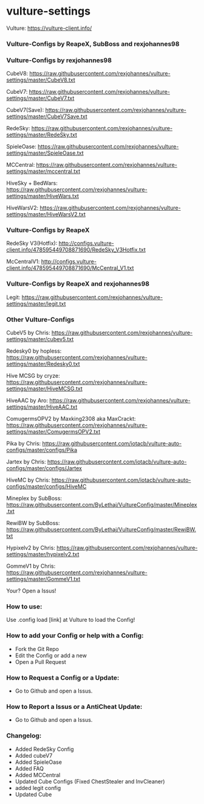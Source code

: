 # vulture-settings

Vulture: https://vulture-client.info/

### Vulture-Configs by ReapeX, SubBoss and rexjohannes98



### Vulture-Configs by rexjohannes98

CubeV8: https://raw.githubusercontent.com/rexjohannes/vulture-settings/master/CubeV8.txt

CubeV7: https://raw.githubusercontent.com/rexjohannes/vulture-settings/master/CubeV7.txt

CubeV7(Save): https://raw.githubusercontent.com/rexjohannes/vulture-settings/master/CubeV7Save.txt

RedeSky: https://raw.githubusercontent.com/rexjohannes/vulture-settings/master/RedeSky.txt

SpieleOase: https://raw.githubusercontent.com/rexjohannes/vulture-settings/master/SpieleOase.txt

MCCentral: https://raw.githubusercontent.com/rexjohannes/vulture-settings/master/mccentral.txt

HiveSky + BedWars: https://raw.githubusercontent.com/rexjohannes/vulture-settings/master/HiveWars.txt

HiveWarsV2: https://raw.githubusercontent.com/rexjohannes/vulture-settings/master/HiveWarsV2.txt

### Vulture-Configs by ReapeX

RedeSky V3(Hotfix): http://configs.vulture-client.info/478595449708871690/RedeSky_V3Hotfix.txt

McCentralV1: http://configs.vulture-client.info/478595449708871690/McCentral_V1.txt

### Vulture-Configs by ReapeX and rexjohannes98

Legit: https://raw.githubusercontent.com/rexjohannes/vulture-settings/master/legit.txt

### Other Vulture-Configs

CubeV5 by Chris: https://raw.githubusercontent.com/rexjohannes/vulture-settings/master/cubev5.txt

Redesky0 by hopless: https://raw.githubusercontent.com/rexjohannes/vulture-settings/master/Redesky0.txt

Hive MCSG by cryze: https://raw.githubusercontent.com/rexjohannes/vulture-settings/master/HiveMCSG.txt

HiveAAC by Aro: https://raw.githubusercontent.com/rexjohannes/vulture-settings/master/HiveAAC.txt

ComugermsOPV2 by Maxking2308 aka MaxCrackt: https://raw.githubusercontent.com/rexjohannes/vulture-settings/master/ComugermsOPV2.txt

Pika by Chris: https://raw.githubusercontent.com/iotacb/vulture-auto-configs/master/configs/Pika

Jartex by Chris: https://raw.githubusercontent.com/iotacb/vulture-auto-configs/master/configs/Jartex

HiveMC by Chris: https://raw.githubusercontent.com/iotacb/vulture-auto-configs/master/configs/HiveMC

Mineplex by SubBoss: https://raw.githubusercontent.com/ByLethaj/VultureConfig/master/Mineplex.txt

RewiBW by SubBoss: https://raw.githubusercontent.com/ByLethaj/VultureConfig/master/RewiBW.txt

Hypixelv2 by Chris: https://raw.githubusercontent.com/rexjohannes/vulture-settings/master/hypixelv2.txt

GommeV1 by Chris: https://raw.githubusercontent.com/rexjohannes/vulture-settings/master/GommeV1.txt

Your? Open a Issus!

### How to use:

Use .config load [link] at Vulture to load the Config!

### How to add your Config or help with a Config:

- Fork the Git Repo
- Edit the Config or add a new
- Open a Pull Request

### How to Request a Config or a Update:

- Go to Github and open a Issus.

### How to Report a Issus or a AntiCheat Update:

- Go to Github and open a Issus.

### Changelog:

- Added RedeSky Config
- Added cubeV7
- Added SpieleOase
- Added FAQ
- Added MCCentral 
- Updated Cube Configs (Fixed ChestStealer and InvCleaner)
- added legit config
- Updated Cube


